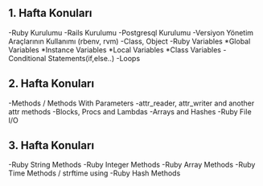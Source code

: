 ## 1. Hafta Konuları

-Ruby Kurulumu
-Rails Kurulumu
-Postgresql Kurulumu
-Versiyon Yönetim Araçlarının Kullanımı (rbenv, rvm)
-Class, Object
-Ruby Variables
 *Global Variables
 *Instance Variables
 *Local Variables
 *Class Variables
-Conditional Statements(if,else..)
-Loops


## 2. Hafta Konuları

-Methods / Methods With Parameters
-attr_reader, attr_writer and another attr methods
-Blocks, Procs and Lambdas
-Arrays and Hashes
-Ruby File I/O


## 3. Hafta Konuları

-Ruby String Methods
-Ruby Integer Methods
-Ruby Array Methods
-Ruby Time Methods / strftime using
-Ruby Hash Methods